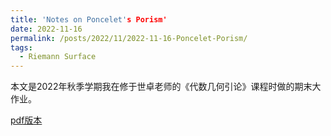 ```yaml
---
title: 'Notes on Poncelet's Porism'
date: 2022-11-16
permalink: /posts/2022/11/2022-11-16-Poncelet-Porism/
tags:
  - Riemann Surface
---
```


本文是2022年秋季学期我在修于世卓老师的《代数几何引论》课程时做的期末大作业。

[pdf版本](https://llddeddym.github.io/files/2022-11-16-Poncelet-Porism.pdf)


